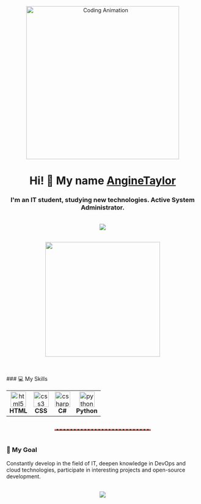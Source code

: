 <p align="center">
  <img src="https://media.giphy.com/media/3o6Zt481isNVuQI1l6/giphy.gif"  alt="Coding Animation" width="400"/>
</p>

<h1 align="center">Hi! 👋 My name <a href="https://daniilshat.ru"  target="_blank">AngineTaylor</a></h1>
<h3 align="center">I'm an IT student, studying new technologies. Active System Administrator.</h3>

<br />

<div align="center">
  <a href="https://github.com/AngineTaylor">       
    <img src="https://github-readme-stats.vercel.app/api?username=AngineTaylor&show_icons=true&theme=radical" />
  </a>
</div>

<!-- Divider -->
<br />
<p align="center">
  <img src="https://media.tenor.com/m/2NnJLFiW7kcAAAAC/rainbow-divider-github.gif" width="300" />
</p>
<br />
</div>

<br />
### 💻 My Skills 

<div align="center">

<table>
  <tr>
    <td align="center">
      <img src="https://cdn.jsdelivr.net/gh/devicons/devicon/icons/html5/html5-original.svg"  alt="html5" width="40" height="40" />
      <br><b>HTML</b>
    </td>
    <td align="center">
      <img src="https://cdn.jsdelivr.net/gh/devicons/devicon/icons/css3/css3-original.svg"  alt="css3" width="40" height="40" />
      <br><b>CSS</b>
    </td>
    <td align="center">
      <img src="https://cdn.jsdelivr.net/gh/devicons/devicon/icons/csharp/csharp-original.svg"  alt="csharp" width="40" height="40" />
      <br><b>C#</b>  
    </td>
    <td align="center">
      <img src="https://cdn.jsdelivr.net/gh/devicons/devicon/icons/python/python-original.svg"  alt="python" width="40" height="40" />
      <br><b>Python</b>
    </td>
  </tr>
</table>

</div>

<br />

<!-- Divider -->
<hr style="border: none; border-top: 3px dashed #f96854; width: 50%; margin: auto;" />

<br />

### 🎯 My Goal

Constantly develop in the field of IT, deepen knowledge in DevOps and cloud technologies, participate in interesting projects and open-source development.

<br />

<div align="center">
  <a href="https://github.com/anuraghazra/github-readme-stats">   
    <img src="https://github-readme-stats.vercel.app/api/top-langs/?username=AngineTaylor&layout=compact&theme=radical" />
  </a>
</div>
